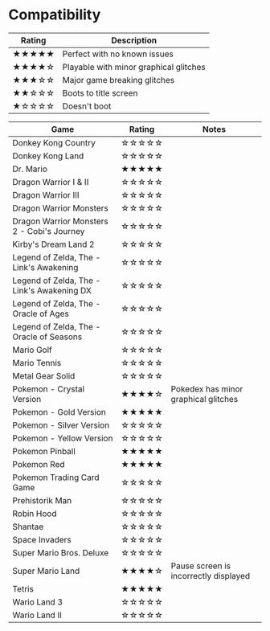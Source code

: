 ﻿# Compatibility

| Rating		| Description |
| -----------	| ----------- |
| ★★★★★		| Perfect with no known issues |
| ★★★★☆		| Playable with minor graphical glitches |
| ★★★☆☆		| Major game breaking glitches |
| ★★☆☆☆		| Boots to title screen |
| ★☆☆☆☆		| Doesn't boot |

| Game											| Rating	| Notes					 |
|-----------------------------------------------|-----------|------------------------|
| Donkey Kong Country							| ☆☆☆☆☆	|						 |
| Donkey Kong Land								| ☆☆☆☆☆	|						 |
| Dr. Mario										| ★★★★★	|						 |
| Dragon Warrior I & II							| ☆☆☆☆☆	|						 |
| Dragon Warrior III							| ☆☆☆☆☆	|						 |
| Dragon Warrior Monsters						| ☆☆☆☆☆	|						 |
| Dragon Warrior Monsters 2 - Cobi's Journey    | ☆☆☆☆☆	|						 |
| Kirby's Dream Land 2							| ☆☆☆☆☆	|						 |
| Legend of Zelda, The - Link's Awakening       | ☆☆☆☆☆	|						 |
| Legend of Zelda, The - Link's Awakening DX    | ☆☆☆☆☆	|						 |
| Legend of Zelda, The - Oracle of Ages			| ☆☆☆☆☆	|						 |
| Legend of Zelda, The - Oracle of Seasons      | ☆☆☆☆☆	|						 |
| Mario Golf									| ☆☆☆☆☆	|						 |
| Mario Tennis									| ☆☆☆☆☆	|						 |
| Metal Gear Solid								| ☆☆☆☆☆	|						 |
| Pokemon - Crystal Version						| ★★★★☆	| Pokedex has minor graphical glitches |
| Pokemon - Gold Version						| ★★★★★	|						 |
| Pokemon - Silver Version						| ☆☆☆☆☆	|						 |
| Pokemon - Yellow Version						| ☆☆☆☆☆	|						 |
| Pokemon Pinball								| ★★★★★	|						 |
| Pokemon Red									| ★★★★★	|						 |
| Pokemon Trading Card Game						| ☆☆☆☆☆	|						 |
| Prehistorik Man								| ☆☆☆☆☆	|						 |
| Robin Hood									| ☆☆☆☆☆	|						 |
| Shantae										| ☆☆☆☆☆	|						 |
| Space Invaders								| ☆☆☆☆☆	|						 |
| Super Mario Bros. Deluxe						| ☆☆☆☆☆	|						 |
| Super Mario Land								| ★★★★☆	| Pause screen is incorrectly displayed |
| Tetris										| ★★★★★	|						 |
| Wario Land 3									| ☆☆☆☆☆	|						 |
| Wario Land II									| ☆☆☆☆☆	|						 |